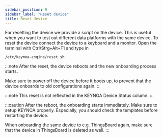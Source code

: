 ```yaml
---
sidebar_position: 9
sidebar_label: "Reset device"
title: Reset device
---
```


For resetting the device we provide a script on the device. This is useful when you want to test out different data platforms with the same device. To reset the device connect the device to a keyboard and a monitor. Open the terminal with Ctrl/Strg+Alt+F1 and type in 
    
    /etc/keynoa-engine/reset.sh

:::note
After the reset, the device reboots and the new onboarding process starts.

Make sure to power off the device before it boots up, to prevent that the device onboards to old configurations again.
:::

:::note
This reset is not reflected in the KEYNOA Device Status column.
:::

:::caution
After the reboot, the onboarding starts immediately.
Make sure to setup KEYNOA properly. Especially, you should check the templates before restarting the device.

When onboarding the same device to e.g. ThingsBoard again, make sure that the device in ThingsBoard is deleted as well.
:::